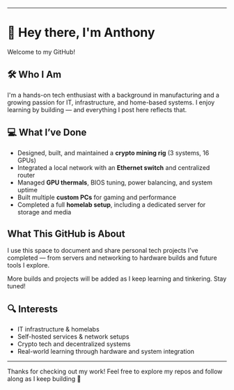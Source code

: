 -------------------------------------------------------------------------------------------------------------------------------------------------------------------------------------------------------------------
# 👋 Hey there, I'm Anthony

Welcome to my GitHub!

## 🛠️ Who I Am
I'm a hands-on tech enthusiast with a background in manufacturing and a growing passion for IT, infrastructure, and home-based systems. I enjoy learning by building — and everything I post here reflects that.

## 💻 What I’ve Done
-  Designed, built, and maintained a **crypto mining rig** (3 systems, 16 GPUs)
-  Integrated a local network with an **Ethernet switch** and centralized router
-  Managed **GPU thermals**, BIOS tuning, power balancing, and system uptime
-  Built multiple **custom PCs** for gaming and performance
-  Completed a full **homelab setup**, including a dedicated server for storage and media

## What This GitHub is About
I use this space to document and share personal tech projects I’ve completed — from servers and networking to hardware builds and future tools I explore.

More builds and projects will be added as I keep learning and tinkering. Stay tuned!

## 🔍 Interests
- IT infrastructure & homelabs
- Self-hosted services & network setups
- Crypto tech and decentralized systems
- Real-world learning through hardware and system integration
-------------------------------------------------------------------------------------------------------------------------------------------------------------------------------------------------------------------

Thanks for checking out my work! Feel free to explore my repos and follow along as I keep building 🚀
